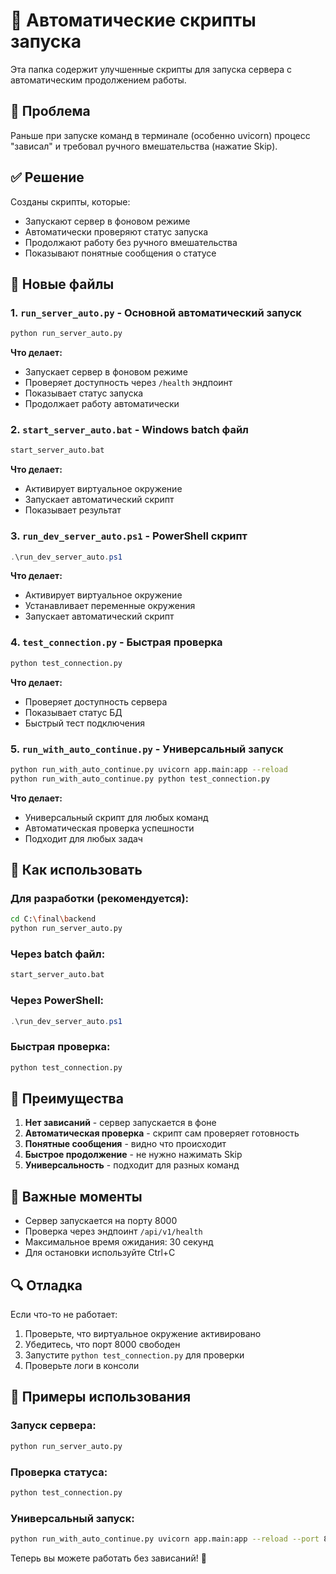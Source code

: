 # 🚀 Автоматические скрипты запуска

Эта папка содержит улучшенные скрипты для запуска сервера с автоматическим продолжением работы.

## 🎯 Проблема

Раньше при запуске команд в терминале (особенно uvicorn) процесс "зависал" и требовал ручного вмешательства (нажатие Skip).

## ✅ Решение

Созданы скрипты, которые:
- Запускают сервер в фоновом режиме
- Автоматически проверяют статус запуска
- Продолжают работу без ручного вмешательства
- Показывают понятные сообщения о статусе

## 📁 Новые файлы

### 1. `run_server_auto.py` - Основной автоматический запуск
```bash
python run_server_auto.py
```
**Что делает:**
- Запускает сервер в фоновом режиме
- Проверяет доступность через `/health` эндпоинт
- Показывает статус запуска
- Продолжает работу автоматически

### 2. `start_server_auto.bat` - Windows batch файл
```cmd
start_server_auto.bat
```
**Что делает:**
- Активирует виртуальное окружение
- Запускает автоматический скрипт
- Показывает результат

### 3. `run_dev_server_auto.ps1` - PowerShell скрипт
```powershell
.\run_dev_server_auto.ps1
```
**Что делает:**
- Активирует виртуальное окружение
- Устанавливает переменные окружения
- Запускает автоматический скрипт

### 4. `test_connection.py` - Быстрая проверка
```bash
python test_connection.py
```
**Что делает:**
- Проверяет доступность сервера
- Показывает статус БД
- Быстрый тест подключения

### 5. `run_with_auto_continue.py` - Универсальный запуск
```bash
python run_with_auto_continue.py uvicorn app.main:app --reload
python run_with_auto_continue.py python test_connection.py
```
**Что делает:**
- Универсальный скрипт для любых команд
- Автоматическая проверка успешности
- Подходит для любых задач

## 🔧 Как использовать

### Для разработки (рекомендуется):
```bash
cd C:\final\backend
python run_server_auto.py
```

### Через batch файл:
```cmd
start_server_auto.bat
```

### Через PowerShell:
```powershell
.\run_dev_server_auto.ps1
```

### Быстрая проверка:
```bash
python test_connection.py
```

## 🎉 Преимущества

1. **Нет зависаний** - сервер запускается в фоне
2. **Автоматическая проверка** - скрипт сам проверяет готовность
3. **Понятные сообщения** - видно что происходит
4. **Быстрое продолжение** - не нужно нажимать Skip
5. **Универсальность** - подходит для разных команд

## 🚨 Важные моменты

- Сервер запускается на порту 8000
- Проверка через эндпоинт `/api/v1/health`
- Максимальное время ожидания: 30 секунд
- Для остановки используйте Ctrl+C

## 🔍 Отладка

Если что-то не работает:
1. Проверьте, что виртуальное окружение активировано
2. Убедитесь, что порт 8000 свободен
3. Запустите `python test_connection.py` для проверки
4. Проверьте логи в консоли

## 📝 Примеры использования

### Запуск сервера:
```bash
python run_server_auto.py
```

### Проверка статуса:
```bash
python test_connection.py
```

### Универсальный запуск:
```bash
python run_with_auto_continue.py uvicorn app.main:app --reload --port 8001
```

Теперь вы можете работать без зависаний! 🎉
